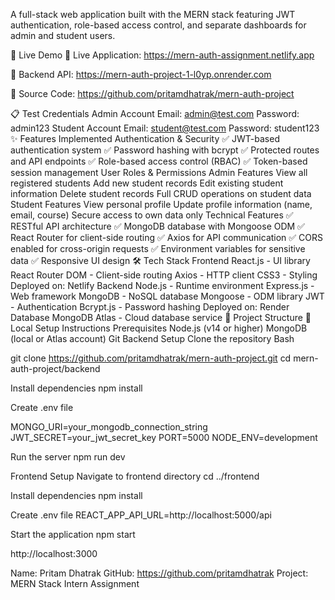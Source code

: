 A full-stack web application built with the MERN stack featuring JWT authentication, role-based access control, and separate dashboards for admin and student users.

🚀 Live Demo
🔗 Live Application: https://mern-auth-assignment.netlify.app

🔧 Backend API: https://mern-auth-project-1-l0yp.onrender.com

📁 Source Code: https://github.com/pritamdhatrak/mern-auth-project

📋 Test Credentials
Admin Account
Email: admin@test.com
Password: admin123
Student Account
Email: student@test.com
Password: student123
✨ Features Implemented
Authentication & Security
✅ JWT-based authentication system
✅ Password hashing with bcrypt
✅ Protected routes and API endpoints
✅ Role-based access control (RBAC)
✅ Token-based session management
User Roles & Permissions
Admin Features
View all registered students
Add new student records
Edit existing student information
Delete student records
Full CRUD operations on student data
Student Features
View personal profile
Update profile information (name, email, course)
Secure access to own data only
Technical Features
✅ RESTful API architecture
✅ MongoDB database with Mongoose ODM
✅ React Router for client-side routing
✅ Axios for API communication
✅ CORS enabled for cross-origin requests
✅ Environment variables for sensitive data
✅ Responsive UI design
🛠️ Tech Stack
Frontend
React.js - UI library
React Router DOM - Client-side routing
Axios - HTTP client
CSS3 - Styling
Deployed on: Netlify
Backend
Node.js - Runtime environment
Express.js - Web framework
MongoDB - NoSQL database
Mongoose - ODM library
JWT - Authentication
Bcrypt.js - Password hashing
Deployed on: Render
Database
MongoDB Atlas - Cloud database service
📁 Project Structure
🚀 Local Setup Instructions
Prerequisites
Node.js (v14 or higher)
MongoDB (local or Atlas account)
Git
Backend Setup
Clone the repository
Bash

git clone https://github.com/pritamdhatrak/mern-auth-project.git
cd mern-auth-project/backend


Install dependencies
npm install 

Create .env file

MONGO_URI=your_mongodb_connection_string
JWT_SECRET=your_jwt_secret_key
PORT=5000
NODE_ENV=development

Run the server
npm run dev



Frontend Setup
Navigate to frontend directory
cd ../frontend


Install dependencies
npm install

Create .env file
REACT_APP_API_URL=http://localhost:5000/api



Start the application
npm start

http://localhost:3000

Name: Pritam Dhatrak
GitHub: https://github.com/pritamdhatrak
Project: MERN Stack Intern Assignment
